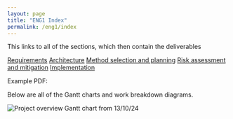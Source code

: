 ```yaml
---
layout: page
title: "ENG1 Index"
permalink: /eng1/index
---
```


This links to all of the sections, which then contain the deliverables

[Requirements](Requirements.md)
[Architecture](Architecture.md)
[Method selection and planning](Methods.md)
[Risk assessment and mitigation](Risks.md)
[Implementation](Implementation.md)

Example PDF:
<object data="./assets/pdf/test.pdf" width="1000" height="1000" type='application/pdf'></object>

Below are all of the Gantt charts and work breakdown diagrams.

![Project overview Gantt chart from 13/10/24](./assests/project_overview_gantt_chart_13.10.24.png)
